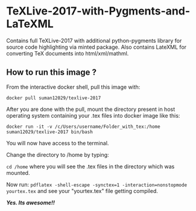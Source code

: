 # TeXLive-2017-with-Pygments-and-LaTeXML
Contains full TeXLive-2017 with additional python-pygments library for source code highlighting via minted package.
Also contains LateXML for converting TeX documents into html/xml/mathml.



## How to run this image ?

From the interactive docker shell, pull this image with:

`docker pull suman12029/texlive-2017`


After you are done with the pull, mount the directory present in host operating system containing your .tex files 
into docker image like this:

`docker run -it -v /c/Users/username/Folder_with_tex:/home suman12029/texlive-2017 bin/bash`


You will now have access to the terminal.

Change the directory to /home by typing:

`cd /home` where you will see the .tex files in the directory which was mounted.

Now run:
`pdflatex -shell-escape -synctex=1 -interaction=nonstopmode yourtex.tex` and see your "yourtex.tex" file getting compiled.



***Yes. Its awesome!!***


